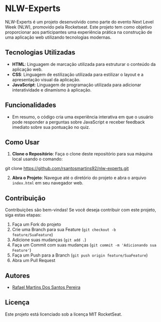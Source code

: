 # NLW-Experts

NLW-Experts é um projeto desenvolvido como parte do evento Next Level Week (NLW), promovido pela Rocketseat. Este projeto tem como objetivo proporcionar aos participantes uma experiência prática na construção de uma aplicação web utilizando tecnologias modernas.

## Tecnologias Utilizadas

- **HTML**: Linguagem de marcação utilizada para estruturar o conteúdo da aplicação web.
- **CSS**: Linguagem de estilização utilizada para estilizar o layout e a apresentação visual da aplicação.
- **JavaScript**: Linguagem de programação utilizada para adicionar interatividade e dinamismo à aplicação.

## Funcionalidades

- Em resumo, o código cria uma experiência interativa em que o usuário pode responder a perguntas sobre JavaScript e receber feedback imediato sobre sua pontuação no quiz.

## Como Usar

1. **Clone o Repositório**: Faça o clone deste repositório para sua máquina local usando o comando:

git clone https://github.com/rsantosmartins92/nlw-experts.git

2. **Abra o Projeto**: Navegue até o diretório do projeto e abra o arquivo `index.html` em seu navegador web.

## Contribuição

Contribuições são bem-vindas! Se você deseja contribuir com este projeto, siga estas etapas:

1. Faça um Fork do projeto
2. Crie uma Branch para sua Feature (`git checkout -b feature/SuaFeature`)
3. Adicione suas mudanças (`git add .`)
4. Faça um Commit com suas mudanças (`git commit -m 'Adicionando sua Feature'`)
5. Faça um Push para a Branch (`git push origin feature/SuaFeature`)
6. Abra um Pull Request

## Autores

- [Rafael Martins Dos Santos Pereira](https://github.com/rsantosmartins92)

## Licença

Este projeto está licenciado sob a licença MIT RocketSeat.
